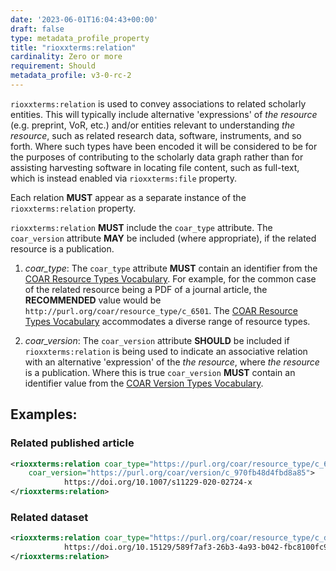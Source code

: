 ```yaml
---
date: '2023-06-01T16:04:43+00:00'
draft: false
type: metadata_profile_property
title: "rioxxterms:relation"
cardinality: Zero or more
requirement: Should
metadata_profile: v3-0-rc-2
---
```


`rioxxterms:relation` is used to convey associations to related scholarly entities. This will typically include alternative 'expressions' of *the resource* (e.g. preprint, VoR, etc.) and/or entities relevant to understanding *the resource*, such as related research data, software, instruments, and so forth. Where such types have been encoded it will be considered to be for the purposes of contributing to the scholarly data graph rather than for assisting harvesting software in locating file content, such as full-text, which is instead enabled via `rioxxterms:file` property.

Each relation **MUST** appear as a separate instance of the `rioxxterms:relation` property. 

`rioxxterms:relation` **MUST** include the `coar_type` attribute. The `coar_version` attribute  **MAY** be included (where appropriate), if the related resource is a publication.

1. *coar_type*:  The `coar_type` attribute **MUST** contain an identifier from the [COAR Resource Types Vocabulary](http://purl.org/coar/resource_type/). For example, for the common case of the related resource being a PDF of a journal article, the **RECOMMENDED** value would be `http://purl.org/coar/resource_type/c_6501`. The [COAR Resource Types Vocabulary](http://purl.org/coar/resource_type/) accommodates a diverse range of resource types.  

2. *coar_version*: The `coar_version` attribute **SHOULD** be included if `rioxxterms:relation` is being used to indicate an associative relation with an alternative 'expression' of the *the resource*, where *the resource* is a publication. Where this is true `coar_version` **MUST** contain an identifier value from the [COAR Version Types Vocabulary](http://purl.org/coar/version/).

## Examples:

### Related published article
```xml
<rioxxterms:relation coar_type="https://purl.org/coar/resource_type/c_6501" 
    coar_version="https://purl.org/coar/version/c_970fb48d4fbd8a85">
            https://doi.org/10.1007/s11229-020-02724-x
</rioxxterms:relation>
```

### Related  dataset

```xml
<rioxxterms:relation coar_type="https://purl.org/coar/resource_type/c_ddb1">
            https://doi.org/10.15129/589f7af3-26b3-4a93-b042-fbc8100fc977
</rioxxterms:relation>
```